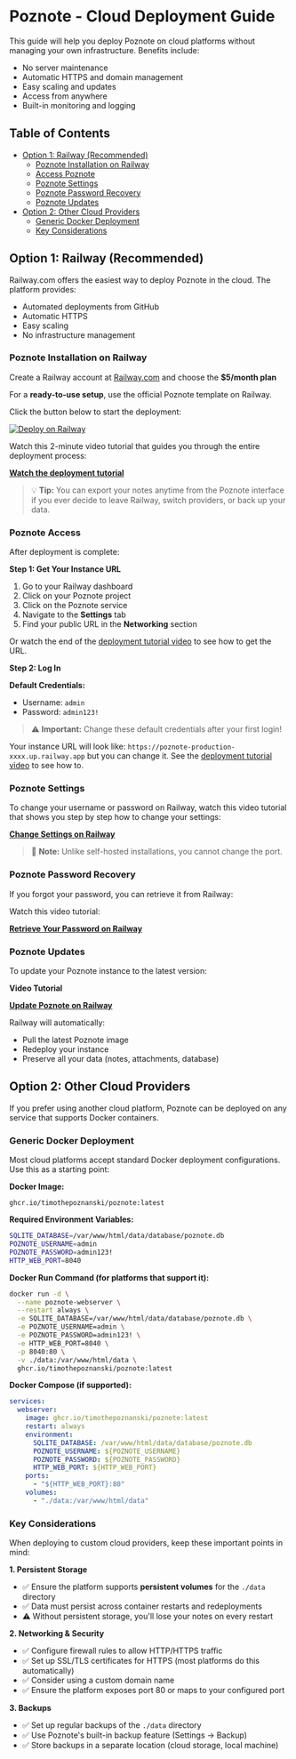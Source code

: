 # Poznote - Cloud Deployment Guide

This guide will help you deploy Poznote on cloud platforms without managing your own infrastructure. Benefits include:
- No server maintenance
- Automatic HTTPS and domain management
- Easy scaling and updates
- Access from anywhere
- Built-in monitoring and logging

## Table of Contents

- [Option 1: Railway (Recommended)](#option-1-railway-recommended)
  - [Poznote Installation on Railway](#poznote-installation-on-railway)
  - [Access Poznote](#access-poznote)
  - [Poznote Settings](#poznote-settings)
  - [Poznote Password Recovery](#poznote-password-recovery)
  - [Poznote Updates](#poznote-updates)
- [Option 2: Other Cloud Providers](#option-2-other-cloud-providers)
  - [Generic Docker Deployment](#generic-docker-deployment)
  - [Key Considerations](#key-considerations)

## Option 1: Railway (Recommended)

Railway.com offers the easiest way to deploy Poznote in the cloud. The platform provides:
- Automated deployments from GitHub
- Automatic HTTPS
- Easy scaling
- No infrastructure management

### Poznote Installation on Railway

Create a Railway account at [Railway.com](https://railway.com) and choose the **$5/month plan**

For a **ready-to-use setup**, use the official Poznote template on Railway.

Click the button below to start the deployment:

[![Deploy on Railway](https://railway.com/button.svg)](https://railway.com/deploy/poznote)

Watch this 2-minute video tutorial that guides you through the entire deployment process:

**[Watch the deployment tutorial](https://youtu.be/Q22kqv82bHQ)**

> 💡 **Tip:** You can export your notes anytime from the Poznote interface if you ever decide to leave Railway, switch providers, or back up your data.

### Poznote Access

After deployment is complete:

**Step 1: Get Your Instance URL**

1. Go to your Railway dashboard
2. Click on your Poznote project
3. Click on the Poznote service
4. Navigate to the **Settings** tab
5. Find your public URL in the **Networking** section

Or watch the end of the [deployment tutorial video](https://youtu.be/Q22kqv82bHQ) to see how to get the URL.

**Step 2: Log In**

**Default Credentials:**
- Username: `admin`
- Password: `admin123!`

> ⚠️ **Important:** Change these default credentials after your first login!

Your instance URL will look like: `https://poznote-production-xxxx.up.railway.app` but you can change it. See the [deployment tutorial video](https://youtu.be/Q22kqv82bHQ) to see how to. 

### Poznote Settings

To change your username or password on Railway, watch this video tutorial that shows you step by step how to change your settings:

**[Change Settings on Railway](https://youtu.be/_h5pP7LreZc)**

> 📝 **Note:** Unlike self-hosted installations, you cannot change the port.

### Poznote Password Recovery

If you forgot your password, you can retrieve it from Railway:

Watch this video tutorial:

**[Retrieve Your Password on Railway](https://youtu.be/_h5pP7LreZc)**

### Poznote Updates

To update your Poznote instance to the latest version:

**Video Tutorial**

**[Update Poznote on Railway](https://youtu.be/jbUlCEWndoo)**

Railway will automatically:
- Pull the latest Poznote image
- Redeploy your instance
- Preserve all your data (notes, attachments, database)

## Option 2: Other Cloud Providers

If you prefer using another cloud platform, Poznote can be deployed on any service that supports Docker containers.

### Generic Docker Deployment

Most cloud platforms accept standard Docker deployment configurations. Use this as a starting point:

**Docker Image:**
```
ghcr.io/timothepoznanski/poznote:latest
```

**Required Environment Variables:**
```bash
SQLITE_DATABASE=/var/www/html/data/database/poznote.db
POZNOTE_USERNAME=admin
POZNOTE_PASSWORD=admin123!
HTTP_WEB_PORT=8040
```

**Docker Run Command (for platforms that support it):**
```bash
docker run -d \
  --name poznote-webserver \
  --restart always \
  -e SQLITE_DATABASE=/var/www/html/data/database/poznote.db \
  -e POZNOTE_USERNAME=admin \
  -e POZNOTE_PASSWORD=admin123! \
  -e HTTP_WEB_PORT=8040 \
  -p 8040:80 \
  -v ./data:/var/www/html/data \
  ghcr.io/timothepoznanski/poznote:latest
```

**Docker Compose (if supported):**
```yaml
services:
  webserver:
    image: ghcr.io/timothepoznanski/poznote:latest
    restart: always
    environment:
      SQLITE_DATABASE: /var/www/html/data/database/poznote.db
      POZNOTE_USERNAME: ${POZNOTE_USERNAME}
      POZNOTE_PASSWORD: ${POZNOTE_PASSWORD}
      HTTP_WEB_PORT: ${HTTP_WEB_PORT}
    ports:
      - "${HTTP_WEB_PORT}:80"
    volumes:
      - "./data:/var/www/html/data"
```

### Key Considerations

When deploying to custom cloud providers, keep these important points in mind:

**1. Persistent Storage**
- ✅ Ensure the platform supports **persistent volumes** for the `./data` directory
- ✅ Data must persist across container restarts and redeployments
- ⚠️ Without persistent storage, you'll lose your notes on every restart

**2. Networking & Security**
- ✅ Configure firewall rules to allow HTTP/HTTPS traffic
- ✅ Set up SSL/TLS certificates for HTTPS (most platforms do this automatically)
- ✅ Consider using a custom domain name
- ✅ Ensure the platform exposes port 80 or maps to your configured port

**3. Backups**
- ✅ Set up regular backups of the `./data` directory
- ✅ Use Poznote's built-in backup feature (Settings → Backup)
- ✅ Store backups in a separate location (cloud storage, local machine)
